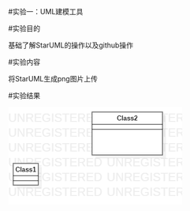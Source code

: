 #实验一：UML建模工具

#实验目的

基础了解StarUML的操作以及github操作

#实验内容

将StarUML生成png图片上传

#实验结果

![第一个uml图](./ClassDiagram1.png)
